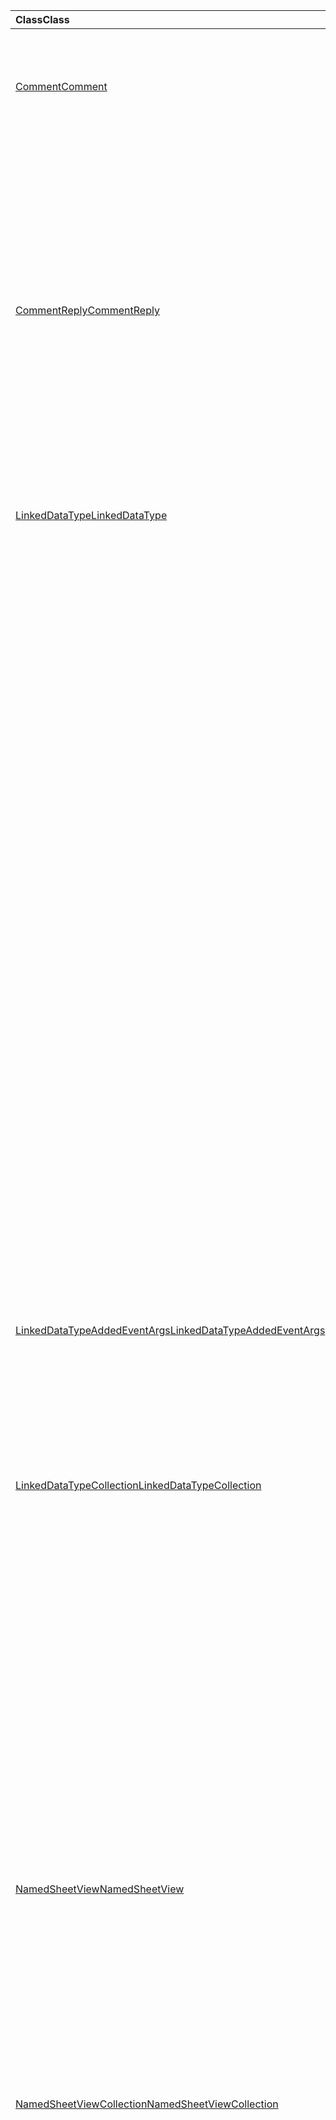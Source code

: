 | <span data-ttu-id="94c1f-101">Class</span><span class="sxs-lookup"><span data-stu-id="94c1f-101">Class</span></span> | <span data-ttu-id="94c1f-102">Campos</span><span class="sxs-lookup"><span data-stu-id="94c1f-102">Fields</span></span> | <span data-ttu-id="94c1f-103">Descripción</span><span class="sxs-lookup"><span data-stu-id="94c1f-103">Description</span></span> |
|:---|:---|:---|
|[<span data-ttu-id="94c1f-104">Comment</span><span class="sxs-lookup"><span data-stu-id="94c1f-104">Comment</span></span>](/javascript/api/excel/excel.comment)|[<span data-ttu-id="94c1f-105">assignTask (email: String)</span><span class="sxs-lookup"><span data-stu-id="94c1f-105">assignTask(email: string)</span></span>](/javascript/api/excel/excel.comment#assigntask-email-)|<span data-ttu-id="94c1f-106">Asigna la tarea adjuntada al comentario al usuario determinado como el único destinatario.</span><span class="sxs-lookup"><span data-stu-id="94c1f-106">Assigns the task attached to the comment to the given user as the sole assignee.</span></span>|
||[<span data-ttu-id="94c1f-107">getTask()</span><span class="sxs-lookup"><span data-stu-id="94c1f-107">getTask()</span></span>](/javascript/api/excel/excel.comment#gettask--)|<span data-ttu-id="94c1f-108">Obtiene la tarea asociada a este comentario.</span><span class="sxs-lookup"><span data-stu-id="94c1f-108">Gets the task associated with this comment.</span></span>|
||[<span data-ttu-id="94c1f-109">getTaskOrNullObject()</span><span class="sxs-lookup"><span data-stu-id="94c1f-109">getTaskOrNullObject()</span></span>](/javascript/api/excel/excel.comment#gettaskornullobject--)|<span data-ttu-id="94c1f-110">Obtiene la tarea asociada a este comentario.</span><span class="sxs-lookup"><span data-stu-id="94c1f-110">Gets the task associated with this comment.</span></span>|
|[<span data-ttu-id="94c1f-111">CommentReply</span><span class="sxs-lookup"><span data-stu-id="94c1f-111">CommentReply</span></span>](/javascript/api/excel/excel.commentreply)|[<span data-ttu-id="94c1f-112">assignTask (email: String)</span><span class="sxs-lookup"><span data-stu-id="94c1f-112">assignTask(email: string)</span></span>](/javascript/api/excel/excel.commentreply#assigntask-email-)|<span data-ttu-id="94c1f-113">Asigna la tarea adjuntada al comentario al usuario determinado como el único destinatario.</span><span class="sxs-lookup"><span data-stu-id="94c1f-113">Assigns the task attached to the comment to the given user as the sole assignee.</span></span>|
||[<span data-ttu-id="94c1f-114">getTask()</span><span class="sxs-lookup"><span data-stu-id="94c1f-114">getTask()</span></span>](/javascript/api/excel/excel.commentreply#gettask--)|<span data-ttu-id="94c1f-115">Obtiene la tarea asociada a este comentario.</span><span class="sxs-lookup"><span data-stu-id="94c1f-115">Gets the task associated with this comment.</span></span>|
||[<span data-ttu-id="94c1f-116">getTaskOrNullObject()</span><span class="sxs-lookup"><span data-stu-id="94c1f-116">getTaskOrNullObject()</span></span>](/javascript/api/excel/excel.commentreply#gettaskornullobject--)|<span data-ttu-id="94c1f-117">Obtiene la tarea asociada a este comentario.</span><span class="sxs-lookup"><span data-stu-id="94c1f-117">Gets the task associated with this comment.</span></span>|
|[<span data-ttu-id="94c1f-118">LinkedDataType</span><span class="sxs-lookup"><span data-stu-id="94c1f-118">LinkedDataType</span></span>](/javascript/api/excel/excel.linkeddatatype)|[<span data-ttu-id="94c1f-119">dataProvider</span><span class="sxs-lookup"><span data-stu-id="94c1f-119">dataProvider</span></span>](/javascript/api/excel/excel.linkeddatatype#dataprovider)|<span data-ttu-id="94c1f-120">El nombre del proveedor de datos para el tipo de datos vinculados.</span><span class="sxs-lookup"><span data-stu-id="94c1f-120">The name of the data provider for the linked data type.</span></span>|
||[<span data-ttu-id="94c1f-121">lastRefreshed</span><span class="sxs-lookup"><span data-stu-id="94c1f-121">lastRefreshed</span></span>](/javascript/api/excel/excel.linkeddatatype#lastrefreshed)|<span data-ttu-id="94c1f-122">La fecha y la hora locales de la zona horaria local desde que se abrió el libro cuando se actualizó por última vez el tipo de datos vinculados.</span><span class="sxs-lookup"><span data-stu-id="94c1f-122">The local time-zone date and time since the workbook was opened when the linked data type was last refreshed.</span></span>|
||[<span data-ttu-id="94c1f-123">name</span><span class="sxs-lookup"><span data-stu-id="94c1f-123">name</span></span>](/javascript/api/excel/excel.linkeddatatype#name)|<span data-ttu-id="94c1f-124">Nombre del tipo de datos vinculados.</span><span class="sxs-lookup"><span data-stu-id="94c1f-124">The name of the linked data type.</span></span>|
||[<span data-ttu-id="94c1f-125">periodicRefreshInterval</span><span class="sxs-lookup"><span data-stu-id="94c1f-125">periodicRefreshInterval</span></span>](/javascript/api/excel/excel.linkeddatatype#periodicrefreshinterval)|<span data-ttu-id="94c1f-126">Frecuencia, en segundos, con la que se actualiza el tipo de datos vinculados si `refreshMode` se establece en "periódico".</span><span class="sxs-lookup"><span data-stu-id="94c1f-126">The frequency, in seconds, at which the linked data type is refreshed if `refreshMode` is set to "Periodic".</span></span>|
||[<span data-ttu-id="94c1f-127">refreshMode</span><span class="sxs-lookup"><span data-stu-id="94c1f-127">refreshMode</span></span>](/javascript/api/excel/excel.linkeddatatype#refreshmode)|<span data-ttu-id="94c1f-128">Mecanismo por el cual se recuperan los datos para el tipo de datos vinculados.</span><span class="sxs-lookup"><span data-stu-id="94c1f-128">The mechanism by which the data for the linked data type is retrieved.</span></span>|
||[<span data-ttu-id="94c1f-129">serviceId</span><span class="sxs-lookup"><span data-stu-id="94c1f-129">serviceId</span></span>](/javascript/api/excel/excel.linkeddatatype#serviceid)|<span data-ttu-id="94c1f-130">Identificador único del tipo de datos vinculados.</span><span class="sxs-lookup"><span data-stu-id="94c1f-130">The unique id of the linked data type.</span></span>|
||[<span data-ttu-id="94c1f-131">supportedRefreshModes</span><span class="sxs-lookup"><span data-stu-id="94c1f-131">supportedRefreshModes</span></span>](/javascript/api/excel/excel.linkeddatatype#supportedrefreshmodes)|<span data-ttu-id="94c1f-132">Devuelve una matriz con todos los modos de actualización admitidos por el tipo de datos vinculados.</span><span class="sxs-lookup"><span data-stu-id="94c1f-132">Returns an array with all the refresh modes supported by the linked data type.</span></span>|
||[<span data-ttu-id="94c1f-133">requestRefresh()</span><span class="sxs-lookup"><span data-stu-id="94c1f-133">requestRefresh()</span></span>](/javascript/api/excel/excel.linkeddatatype#requestrefresh--)|<span data-ttu-id="94c1f-134">Realiza una solicitud para actualizar el tipo de datos vinculados.</span><span class="sxs-lookup"><span data-stu-id="94c1f-134">Makes a request to refresh the linked data type.</span></span>|
||[<span data-ttu-id="94c1f-135">requestSetRefreshMode (refreshMode: Excel. LinkedDataTypeRefreshMode)</span><span class="sxs-lookup"><span data-stu-id="94c1f-135">requestSetRefreshMode(refreshMode: Excel.LinkedDataTypeRefreshMode)</span></span>](/javascript/api/excel/excel.linkeddatatype#requestsetrefreshmode-refreshmode-)|<span data-ttu-id="94c1f-136">Realiza una solicitud para cambiar el modo de actualización para este tipo de datos vinculados.</span><span class="sxs-lookup"><span data-stu-id="94c1f-136">Makes a request to change the refresh mode for this linked data type.</span></span>|
|[<span data-ttu-id="94c1f-137">LinkedDataTypeAddedEventArgs</span><span class="sxs-lookup"><span data-stu-id="94c1f-137">LinkedDataTypeAddedEventArgs</span></span>](/javascript/api/excel/excel.linkeddatatypeaddedeventargs)|[<span data-ttu-id="94c1f-138">serviceId</span><span class="sxs-lookup"><span data-stu-id="94c1f-138">serviceId</span></span>](/javascript/api/excel/excel.linkeddatatypeaddedeventargs#serviceid)|<span data-ttu-id="94c1f-139">Identificador único del nuevo tipo de datos vinculados.</span><span class="sxs-lookup"><span data-stu-id="94c1f-139">The unique id of the new linked data type.</span></span>|
||[<span data-ttu-id="94c1f-140">source</span><span class="sxs-lookup"><span data-stu-id="94c1f-140">source</span></span>](/javascript/api/excel/excel.linkeddatatypeaddedeventargs#source)|<span data-ttu-id="94c1f-141">Obtiene el origen del evento.</span><span class="sxs-lookup"><span data-stu-id="94c1f-141">Gets the source of the event.</span></span>|
||[<span data-ttu-id="94c1f-142">type</span><span class="sxs-lookup"><span data-stu-id="94c1f-142">type</span></span>](/javascript/api/excel/excel.linkeddatatypeaddedeventargs#type)|<span data-ttu-id="94c1f-143">Obtiene el tipo del evento.</span><span class="sxs-lookup"><span data-stu-id="94c1f-143">Gets the type of the event.</span></span>|
|[<span data-ttu-id="94c1f-144">LinkedDataTypeCollection</span><span class="sxs-lookup"><span data-stu-id="94c1f-144">LinkedDataTypeCollection</span></span>](/javascript/api/excel/excel.linkeddatatypecollection)|[<span data-ttu-id="94c1f-145">getCount()</span><span class="sxs-lookup"><span data-stu-id="94c1f-145">getCount()</span></span>](/javascript/api/excel/excel.linkeddatatypecollection#getcount--)|<span data-ttu-id="94c1f-146">Obtiene el número de tipos de datos vinculados de la colección.</span><span class="sxs-lookup"><span data-stu-id="94c1f-146">Gets the number of linked data types in the collection.</span></span>|
||[<span data-ttu-id="94c1f-147">getItem (clave: número)</span><span class="sxs-lookup"><span data-stu-id="94c1f-147">getItem(key: number)</span></span>](/javascript/api/excel/excel.linkeddatatypecollection#getitem-key-)|<span data-ttu-id="94c1f-148">Obtiene un tipo de datos vinculado por identificador de servicio.</span><span class="sxs-lookup"><span data-stu-id="94c1f-148">Gets a linked data type by service id.</span></span>|
||[<span data-ttu-id="94c1f-149">getItemAt(index: number)</span><span class="sxs-lookup"><span data-stu-id="94c1f-149">getItemAt(index: number)</span></span>](/javascript/api/excel/excel.linkeddatatypecollection#getitemat-index-)|<span data-ttu-id="94c1f-150">Obtiene un tipo de datos vinculado por su índice en la colección.</span><span class="sxs-lookup"><span data-stu-id="94c1f-150">Gets a linked data type by its index in the collection.</span></span>|
||[<span data-ttu-id="94c1f-151">getItemOrNullObject (Key: Number)</span><span class="sxs-lookup"><span data-stu-id="94c1f-151">getItemOrNullObject(key: number)</span></span>](/javascript/api/excel/excel.linkeddatatypecollection#getitemornullobject-key-)|<span data-ttu-id="94c1f-152">Obtiene un tipo de datos vinculado por ID.</span><span class="sxs-lookup"><span data-stu-id="94c1f-152">Gets a linked data type by ID.</span></span>|
||[<span data-ttu-id="94c1f-153">items</span><span class="sxs-lookup"><span data-stu-id="94c1f-153">items</span></span>](/javascript/api/excel/excel.linkeddatatypecollection#items)|<span data-ttu-id="94c1f-154">Obtiene los elementos secundarios cargados en esta colección.</span><span class="sxs-lookup"><span data-stu-id="94c1f-154">Gets the loaded child items in this collection.</span></span>|
||[<span data-ttu-id="94c1f-155">requestRefreshAll()</span><span class="sxs-lookup"><span data-stu-id="94c1f-155">requestRefreshAll()</span></span>](/javascript/api/excel/excel.linkeddatatypecollection#requestrefreshall--)|<span data-ttu-id="94c1f-156">Realiza una solicitud para actualizar todos los tipos de datos vinculados de la colección.</span><span class="sxs-lookup"><span data-stu-id="94c1f-156">Makes a request to refresh all the linked data types in the collection.</span></span>|
|[<span data-ttu-id="94c1f-157">NamedSheetView</span><span class="sxs-lookup"><span data-stu-id="94c1f-157">NamedSheetView</span></span>](/javascript/api/excel/excel.namedsheetview)|[<span data-ttu-id="94c1f-158">activate()</span><span class="sxs-lookup"><span data-stu-id="94c1f-158">activate()</span></span>](/javascript/api/excel/excel.namedsheetview#activate--)|<span data-ttu-id="94c1f-159">Activa esta vista de hoja.</span><span class="sxs-lookup"><span data-stu-id="94c1f-159">Activates this sheet view.</span></span>|
||[<span data-ttu-id="94c1f-160">delete()</span><span class="sxs-lookup"><span data-stu-id="94c1f-160">delete()</span></span>](/javascript/api/excel/excel.namedsheetview#delete--)|<span data-ttu-id="94c1f-161">Quita la vista de hoja de la hoja de cálculo.</span><span class="sxs-lookup"><span data-stu-id="94c1f-161">Removes the sheet view from the worksheet.</span></span>|
||[<span data-ttu-id="94c1f-162">Duplicate (Name?: String)</span><span class="sxs-lookup"><span data-stu-id="94c1f-162">duplicate(name?: string)</span></span>](/javascript/api/excel/excel.namedsheetview#duplicate-name-)|<span data-ttu-id="94c1f-163">Crea una copia de esta vista de hoja.</span><span class="sxs-lookup"><span data-stu-id="94c1f-163">Creates a copy of this sheet view.</span></span>|
||[<span data-ttu-id="94c1f-164">name</span><span class="sxs-lookup"><span data-stu-id="94c1f-164">name</span></span>](/javascript/api/excel/excel.namedsheetview#name)|<span data-ttu-id="94c1f-165">Obtiene o establece el nombre de la vista de hoja.</span><span class="sxs-lookup"><span data-stu-id="94c1f-165">Gets or sets the name of the sheet view.</span></span>|
|[<span data-ttu-id="94c1f-166">NamedSheetViewCollection</span><span class="sxs-lookup"><span data-stu-id="94c1f-166">NamedSheetViewCollection</span></span>](/javascript/api/excel/excel.namedsheetviewcollection)|[<span data-ttu-id="94c1f-167">add(name: string)</span><span class="sxs-lookup"><span data-stu-id="94c1f-167">add(name: string)</span></span>](/javascript/api/excel/excel.namedsheetviewcollection#add-name-)|<span data-ttu-id="94c1f-168">Crea una nueva vista de hoja con el nombre especificado.</span><span class="sxs-lookup"><span data-stu-id="94c1f-168">Creates a new sheet view with the given name.</span></span>|
||[<span data-ttu-id="94c1f-169">enterTemporary()</span><span class="sxs-lookup"><span data-stu-id="94c1f-169">enterTemporary()</span></span>](/javascript/api/excel/excel.namedsheetviewcollection#entertemporary--)|<span data-ttu-id="94c1f-170">Crea y activa una nueva vista de hoja temporal.</span><span class="sxs-lookup"><span data-stu-id="94c1f-170">Creates and activates a new temporary sheet view.</span></span>|
||[<span data-ttu-id="94c1f-171">Exit ()</span><span class="sxs-lookup"><span data-stu-id="94c1f-171">exit()</span></span>](/javascript/api/excel/excel.namedsheetviewcollection#exit--)|<span data-ttu-id="94c1f-172">Sale de la vista de hoja activa en ese momento.</span><span class="sxs-lookup"><span data-stu-id="94c1f-172">Exits the currently active sheet view.</span></span>|
||[<span data-ttu-id="94c1f-173">getActive()</span><span class="sxs-lookup"><span data-stu-id="94c1f-173">getActive()</span></span>](/javascript/api/excel/excel.namedsheetviewcollection#getactive--)|<span data-ttu-id="94c1f-174">Obtiene la vista de hoja actualmente activa de la hoja de cálculo.</span><span class="sxs-lookup"><span data-stu-id="94c1f-174">Gets the worksheet's currently active sheet view.</span></span>|
||[<span data-ttu-id="94c1f-175">getCount()</span><span class="sxs-lookup"><span data-stu-id="94c1f-175">getCount()</span></span>](/javascript/api/excel/excel.namedsheetviewcollection#getcount--)|<span data-ttu-id="94c1f-176">Obtiene el número de vistas de hoja de esta hoja de cálculo.</span><span class="sxs-lookup"><span data-stu-id="94c1f-176">Gets the number of sheet views in this worksheet.</span></span>|
||[<span data-ttu-id="94c1f-177">getItem(key: string)</span><span class="sxs-lookup"><span data-stu-id="94c1f-177">getItem(key: string)</span></span>](/javascript/api/excel/excel.namedsheetviewcollection#getitem-key-)|<span data-ttu-id="94c1f-178">Obtiene una vista de hoja mediante su nombre.</span><span class="sxs-lookup"><span data-stu-id="94c1f-178">Gets a sheet view using its name.</span></span>|
||[<span data-ttu-id="94c1f-179">getItemAt(index: number)</span><span class="sxs-lookup"><span data-stu-id="94c1f-179">getItemAt(index: number)</span></span>](/javascript/api/excel/excel.namedsheetviewcollection#getitemat-index-)|<span data-ttu-id="94c1f-180">Obtiene una vista de hoja por su índice en la colección.</span><span class="sxs-lookup"><span data-stu-id="94c1f-180">Gets a sheet view by its index in the collection.</span></span>|
||[<span data-ttu-id="94c1f-181">items</span><span class="sxs-lookup"><span data-stu-id="94c1f-181">items</span></span>](/javascript/api/excel/excel.namedsheetviewcollection#items)|<span data-ttu-id="94c1f-182">Obtiene los elementos secundarios cargados en esta colección.</span><span class="sxs-lookup"><span data-stu-id="94c1f-182">Gets the loaded child items in this collection.</span></span>|
|[<span data-ttu-id="94c1f-183">PivotLayout</span><span class="sxs-lookup"><span data-stu-id="94c1f-183">PivotLayout</span></span>](/javascript/api/excel/excel.pivotlayout)|[<span data-ttu-id="94c1f-184">altTextDescription</span><span class="sxs-lookup"><span data-stu-id="94c1f-184">altTextDescription</span></span>](/javascript/api/excel/excel.pivotlayout#alttextdescription)|<span data-ttu-id="94c1f-185">La descripción del texto alternativo de la tabla dinámica.</span><span class="sxs-lookup"><span data-stu-id="94c1f-185">The alt text description of the PivotTable.</span></span>|
||[<span data-ttu-id="94c1f-186">altTextTitle</span><span class="sxs-lookup"><span data-stu-id="94c1f-186">altTextTitle</span></span>](/javascript/api/excel/excel.pivotlayout#alttexttitle)|<span data-ttu-id="94c1f-187">Título del texto alternativo de la tabla dinámica.</span><span class="sxs-lookup"><span data-stu-id="94c1f-187">The alt text title of the PivotTable.</span></span>|
||[<span data-ttu-id="94c1f-188">displayBlankLineAfterEachItem (display: Boolean)</span><span class="sxs-lookup"><span data-stu-id="94c1f-188">displayBlankLineAfterEachItem(display: boolean)</span></span>](/javascript/api/excel/excel.pivotlayout#displayblanklineaftereachitem-display-)|<span data-ttu-id="94c1f-189">Establece si se va a mostrar una línea en blanco después de cada elemento.</span><span class="sxs-lookup"><span data-stu-id="94c1f-189">Sets whether or not to display a blank line after each item.</span></span>|
||[<span data-ttu-id="94c1f-190">emptyCellText</span><span class="sxs-lookup"><span data-stu-id="94c1f-190">emptyCellText</span></span>](/javascript/api/excel/excel.pivotlayout#emptycelltext)|<span data-ttu-id="94c1f-191">Texto que se rellena automáticamente en cualquier celda vacía de la tabla dinámica si `fillEmptyCells == true` .</span><span class="sxs-lookup"><span data-stu-id="94c1f-191">The text that is automatically filled into any empty cell in the PivotTable if `fillEmptyCells == true`.</span></span>|
||[<span data-ttu-id="94c1f-192">fillEmptyCells</span><span class="sxs-lookup"><span data-stu-id="94c1f-192">fillEmptyCells</span></span>](/javascript/api/excel/excel.pivotlayout#fillemptycells)|<span data-ttu-id="94c1f-193">Especifica si las celdas vacías de la tabla dinámica deben rellenarse con el `emptyCellText` .</span><span class="sxs-lookup"><span data-stu-id="94c1f-193">Specifies whether empty cells in the PivotTable should be populated with the `emptyCellText`.</span></span>|
||[<span data-ttu-id="94c1f-194">getCell(dataHierarchy: DataPivotHierarchy \| string, rowItems: Array<PivotItem \| string>, columnItems: Array<PivotItem \| string>)</span><span class="sxs-lookup"><span data-stu-id="94c1f-194">getCell(dataHierarchy: DataPivotHierarchy \| string, rowItems: Array<PivotItem \| string>, columnItems: Array<PivotItem \| string>)</span></span>](/javascript/api/excel/excel.pivotlayout#getcell-datahierarchy--rowitems--columnitems-)|<span data-ttu-id="94c1f-195">Obtiene una única celda de la tabla dinámica en función de una jerarquía de datos y de los elementos de fila y columna de sus respectivas jerarquías.</span><span class="sxs-lookup"><span data-stu-id="94c1f-195">Gets a unique cell in the PivotTable based on a data hierarchy and the row and column items of their respective hierarchies.</span></span>|
||[<span data-ttu-id="94c1f-196">pivotStyle</span><span class="sxs-lookup"><span data-stu-id="94c1f-196">pivotStyle</span></span>](/javascript/api/excel/excel.pivotlayout#pivotstyle)|<span data-ttu-id="94c1f-197">Estilo aplicado a la tabla dinámica.</span><span class="sxs-lookup"><span data-stu-id="94c1f-197">The style applied to the PivotTable.</span></span>|
||[<span data-ttu-id="94c1f-198">repeatAllItemLabels (repeatLabels: Boolean)</span><span class="sxs-lookup"><span data-stu-id="94c1f-198">repeatAllItemLabels(repeatLabels: boolean)</span></span>](/javascript/api/excel/excel.pivotlayout#repeatallitemlabels-repeatlabels-)|<span data-ttu-id="94c1f-199">Establece la configuración "Repetir todas las etiquetas de elementos" en todos los campos de la tabla dinámica.</span><span class="sxs-lookup"><span data-stu-id="94c1f-199">Sets the "repeat all item labels" setting across all fields in the PivotTable.</span></span>|
||[<span data-ttu-id="94c1f-200">setStyle (Style: String \| PivotTableStyle \| BuiltInPivotTableStyle)</span><span class="sxs-lookup"><span data-stu-id="94c1f-200">setStyle(style: string \| PivotTableStyle \| BuiltInPivotTableStyle)</span></span>](/javascript/api/excel/excel.pivotlayout#setstyle-style-)|<span data-ttu-id="94c1f-201">Establece el estilo aplicado a la tabla dinámica.</span><span class="sxs-lookup"><span data-stu-id="94c1f-201">Sets the style applied to the PivotTable.</span></span>|
||[<span data-ttu-id="94c1f-202">showFieldHeaders</span><span class="sxs-lookup"><span data-stu-id="94c1f-202">showFieldHeaders</span></span>](/javascript/api/excel/excel.pivotlayout#showfieldheaders)|<span data-ttu-id="94c1f-203">Especifica si la tabla dinámica muestra los encabezados de campo (títulos de campo y listas desplegables de filtros).</span><span class="sxs-lookup"><span data-stu-id="94c1f-203">Specifies whether the PivotTable displays field headers (field captions and filter drop-downs).</span></span>|
|[<span data-ttu-id="94c1f-204">PivotTable</span><span class="sxs-lookup"><span data-stu-id="94c1f-204">PivotTable</span></span>](/javascript/api/excel/excel.pivottable)|[<span data-ttu-id="94c1f-205">refreshOnOpen</span><span class="sxs-lookup"><span data-stu-id="94c1f-205">refreshOnOpen</span></span>](/javascript/api/excel/excel.pivottable#refreshonopen)|<span data-ttu-id="94c1f-206">Especifica si la tabla dinámica se actualiza cuando se abre el libro.</span><span class="sxs-lookup"><span data-stu-id="94c1f-206">Specifies whether the PivotTable refreshes when the workbook opens.</span></span>|
|[<span data-ttu-id="94c1f-207">Range</span><span class="sxs-lookup"><span data-stu-id="94c1f-207">Range</span></span>](/javascript/api/excel/excel.range)|[<span data-ttu-id="94c1f-208">getPrecedents()</span><span class="sxs-lookup"><span data-stu-id="94c1f-208">getPrecedents()</span></span>](/javascript/api/excel/excel.range#getprecedents--)|<span data-ttu-id="94c1f-209">Devuelve un `WorkbookRangeAreas` objeto Object que representa el rango que contiene todas las celdas precedentes de una celda en la misma hoja de cálculo o en varias hojas de cálculo.</span><span class="sxs-lookup"><span data-stu-id="94c1f-209">Returns a `WorkbookRangeAreas` object that represents the range containing all the precedents of a cell in same worksheet or in multiple worksheets.</span></span>|
|[<span data-ttu-id="94c1f-210">RefreshModeChangedEventArgs</span><span class="sxs-lookup"><span data-stu-id="94c1f-210">RefreshModeChangedEventArgs</span></span>](/javascript/api/excel/excel.refreshmodechangedeventargs)|[<span data-ttu-id="94c1f-211">refreshMode</span><span class="sxs-lookup"><span data-stu-id="94c1f-211">refreshMode</span></span>](/javascript/api/excel/excel.refreshmodechangedeventargs#refreshmode)|<span data-ttu-id="94c1f-212">El modo de actualización de tipo de datos vinculados.</span><span class="sxs-lookup"><span data-stu-id="94c1f-212">The linked data type refresh mode.</span></span>|
||[<span data-ttu-id="94c1f-213">serviceId</span><span class="sxs-lookup"><span data-stu-id="94c1f-213">serviceId</span></span>](/javascript/api/excel/excel.refreshmodechangedeventargs#serviceid)|<span data-ttu-id="94c1f-214">Identificador único del objeto cuyo modo de actualización se ha cambiado.</span><span class="sxs-lookup"><span data-stu-id="94c1f-214">The unique id of the object whose refresh mode was changed.</span></span>|
||[<span data-ttu-id="94c1f-215">source</span><span class="sxs-lookup"><span data-stu-id="94c1f-215">source</span></span>](/javascript/api/excel/excel.refreshmodechangedeventargs#source)|<span data-ttu-id="94c1f-216">Obtiene el origen del evento.</span><span class="sxs-lookup"><span data-stu-id="94c1f-216">Gets the source of the event.</span></span>|
||[<span data-ttu-id="94c1f-217">type</span><span class="sxs-lookup"><span data-stu-id="94c1f-217">type</span></span>](/javascript/api/excel/excel.refreshmodechangedeventargs#type)|<span data-ttu-id="94c1f-218">Obtiene el tipo del evento.</span><span class="sxs-lookup"><span data-stu-id="94c1f-218">Gets the type of the event.</span></span>|
|[<span data-ttu-id="94c1f-219">RefreshRequestCompletedEventArgs</span><span class="sxs-lookup"><span data-stu-id="94c1f-219">RefreshRequestCompletedEventArgs</span></span>](/javascript/api/excel/excel.refreshrequestcompletedeventargs)|[<span data-ttu-id="94c1f-220">actualiza</span><span class="sxs-lookup"><span data-stu-id="94c1f-220">refreshed</span></span>](/javascript/api/excel/excel.refreshrequestcompletedeventargs#refreshed)|<span data-ttu-id="94c1f-221">Indica si la solicitud de actualización se realizó correctamente.</span><span class="sxs-lookup"><span data-stu-id="94c1f-221">Indicates if the request to refresh was successful.</span></span>|
||[<span data-ttu-id="94c1f-222">serviceId</span><span class="sxs-lookup"><span data-stu-id="94c1f-222">serviceId</span></span>](/javascript/api/excel/excel.refreshrequestcompletedeventargs#serviceid)|<span data-ttu-id="94c1f-223">Identificador único del objeto cuya solicitud de actualización se ha completado.</span><span class="sxs-lookup"><span data-stu-id="94c1f-223">The unique id of the object whose refresh request was completed.</span></span>|
||[<span data-ttu-id="94c1f-224">source</span><span class="sxs-lookup"><span data-stu-id="94c1f-224">source</span></span>](/javascript/api/excel/excel.refreshrequestcompletedeventargs#source)|<span data-ttu-id="94c1f-225">Obtiene el origen del evento.</span><span class="sxs-lookup"><span data-stu-id="94c1f-225">Gets the source of the event.</span></span>|
||[<span data-ttu-id="94c1f-226">type</span><span class="sxs-lookup"><span data-stu-id="94c1f-226">type</span></span>](/javascript/api/excel/excel.refreshrequestcompletedeventargs#type)|<span data-ttu-id="94c1f-227">Obtiene el tipo del evento.</span><span class="sxs-lookup"><span data-stu-id="94c1f-227">Gets the type of the event.</span></span>|
||[<span data-ttu-id="94c1f-228">relativas</span><span class="sxs-lookup"><span data-stu-id="94c1f-228">warnings</span></span>](/javascript/api/excel/excel.refreshrequestcompletedeventargs#warnings)|<span data-ttu-id="94c1f-229">Matriz que contiene las advertencias generadas a partir de la solicitud de actualización.</span><span class="sxs-lookup"><span data-stu-id="94c1f-229">An array that contains any warnings generated from the refresh request.</span></span>|
|[<span data-ttu-id="94c1f-230">ShapeCollection</span><span class="sxs-lookup"><span data-stu-id="94c1f-230">ShapeCollection</span></span>](/javascript/api/excel/excel.shapecollection)|[<span data-ttu-id="94c1f-231">addSvg(xml: string)</span><span class="sxs-lookup"><span data-stu-id="94c1f-231">addSvg(xml: string)</span></span>](/javascript/api/excel/excel.shapecollection#addsvg-xml-)|<span data-ttu-id="94c1f-232">Crea un gráfico vectorial escalable (SVG) de una cadena XML y lo agrega a la hoja de cálculo.</span><span class="sxs-lookup"><span data-stu-id="94c1f-232">Creates a scalable vector graphic (SVG) from an XML string and adds it to the worksheet.</span></span>|
|[<span data-ttu-id="94c1f-233">Slicer</span><span class="sxs-lookup"><span data-stu-id="94c1f-233">Slicer</span></span>](/javascript/api/excel/excel.slicer)|[<span data-ttu-id="94c1f-234">nameInFormula</span><span class="sxs-lookup"><span data-stu-id="94c1f-234">nameInFormula</span></span>](/javascript/api/excel/excel.slicer#nameinformula)|<span data-ttu-id="94c1f-235">Indica el nombre de la segmentación usado en la fórmula.</span><span class="sxs-lookup"><span data-stu-id="94c1f-235">Represents the slicer name used in the formula.</span></span>|
||[<span data-ttu-id="94c1f-236">slicerStyle</span><span class="sxs-lookup"><span data-stu-id="94c1f-236">slicerStyle</span></span>](/javascript/api/excel/excel.slicer#slicerstyle)|<span data-ttu-id="94c1f-237">Estilo aplicado a la segmentación de la rebanada.</span><span class="sxs-lookup"><span data-stu-id="94c1f-237">The style applied to the Slicer.</span></span>|
||[<span data-ttu-id="94c1f-238">setStyle (Style: String \| SlicerStyle \| BuiltInSlicerStyle)</span><span class="sxs-lookup"><span data-stu-id="94c1f-238">setStyle(style: string \| SlicerStyle \| BuiltInSlicerStyle)</span></span>](/javascript/api/excel/excel.slicer#setstyle-style-)|<span data-ttu-id="94c1f-239">Establece el estilo aplicado a la segmentación de la rebanada.</span><span class="sxs-lookup"><span data-stu-id="94c1f-239">Sets the style applied to the slicer.</span></span>|
|[<span data-ttu-id="94c1f-240">Table</span><span class="sxs-lookup"><span data-stu-id="94c1f-240">Table</span></span>](/javascript/api/excel/excel.table)|[<span data-ttu-id="94c1f-241">clearStyle()</span><span class="sxs-lookup"><span data-stu-id="94c1f-241">clearStyle()</span></span>](/javascript/api/excel/excel.table#clearstyle--)|<span data-ttu-id="94c1f-242">Cambia la tabla para usar el estilo de tabla predeterminado.</span><span class="sxs-lookup"><span data-stu-id="94c1f-242">Changes the table to use the default table style.</span></span>|
||[<span data-ttu-id="94c1f-243">onFiltered</span><span class="sxs-lookup"><span data-stu-id="94c1f-243">onFiltered</span></span>](/javascript/api/excel/excel.table#onfiltered)|<span data-ttu-id="94c1f-244">Se produce cuando se aplica el filtro en una tabla en particular.</span><span class="sxs-lookup"><span data-stu-id="94c1f-244">Occurs when filter is applied on a specific table.</span></span>|
||[<span data-ttu-id="94c1f-245">tableStyle</span><span class="sxs-lookup"><span data-stu-id="94c1f-245">tableStyle</span></span>](/javascript/api/excel/excel.table#tablestyle)|<span data-ttu-id="94c1f-246">Estilo aplicado a la tabla.</span><span class="sxs-lookup"><span data-stu-id="94c1f-246">The style applied to the Table.</span></span>|
||[<span data-ttu-id="94c1f-247">setStyle (estilo: String \| TableStyle \| BuiltInTableStyle)</span><span class="sxs-lookup"><span data-stu-id="94c1f-247">setStyle(style: string \| TableStyle \| BuiltInTableStyle)</span></span>](/javascript/api/excel/excel.table#setstyle-style-)|<span data-ttu-id="94c1f-248">Establece el estilo aplicado a la tabla.</span><span class="sxs-lookup"><span data-stu-id="94c1f-248">Sets the style applied to the table.</span></span>|
|[<span data-ttu-id="94c1f-249">TableCollection</span><span class="sxs-lookup"><span data-stu-id="94c1f-249">TableCollection</span></span>](/javascript/api/excel/excel.tablecollection)|[<span data-ttu-id="94c1f-250">onFiltered</span><span class="sxs-lookup"><span data-stu-id="94c1f-250">onFiltered</span></span>](/javascript/api/excel/excel.tablecollection#onfiltered)|<span data-ttu-id="94c1f-251">Se produce cuando se aplica el filtro en cualquier tabla en un libro o una hoja de cálculo.</span><span class="sxs-lookup"><span data-stu-id="94c1f-251">Occurs when filter is applied on any table in a workbook, or a worksheet.</span></span>|
|[<span data-ttu-id="94c1f-252">TableFilteredEventArgs</span><span class="sxs-lookup"><span data-stu-id="94c1f-252">TableFilteredEventArgs</span></span>](/javascript/api/excel/excel.tablefilteredeventargs)|[<span data-ttu-id="94c1f-253">tableId</span><span class="sxs-lookup"><span data-stu-id="94c1f-253">tableId</span></span>](/javascript/api/excel/excel.tablefilteredeventargs#tableid)|<span data-ttu-id="94c1f-254">Obtiene el identificador de la tabla en la que se aplica el filtro.</span><span class="sxs-lookup"><span data-stu-id="94c1f-254">Gets the id of the table in which the filter is applied.</span></span>|
||[<span data-ttu-id="94c1f-255">type</span><span class="sxs-lookup"><span data-stu-id="94c1f-255">type</span></span>](/javascript/api/excel/excel.tablefilteredeventargs#type)|<span data-ttu-id="94c1f-256">Obtiene el tipo del evento.</span><span class="sxs-lookup"><span data-stu-id="94c1f-256">Gets the type of the event.</span></span>|
||[<span data-ttu-id="94c1f-257">worksheetId</span><span class="sxs-lookup"><span data-stu-id="94c1f-257">worksheetId</span></span>](/javascript/api/excel/excel.tablefilteredeventargs#worksheetid)|<span data-ttu-id="94c1f-258">Obtiene el identificador de la hoja de cálculo que contiene la tabla.</span><span class="sxs-lookup"><span data-stu-id="94c1f-258">Gets the id of the worksheet which contains the table.</span></span>|
|[<span data-ttu-id="94c1f-259">Tarea</span><span class="sxs-lookup"><span data-stu-id="94c1f-259">Task</span></span>](/javascript/api/excel/excel.task)|[<span data-ttu-id="94c1f-260">addAssignee (email: String)</span><span class="sxs-lookup"><span data-stu-id="94c1f-260">addAssignee(email: string)</span></span>](/javascript/api/excel/excel.task#addassignee-email-)|<span data-ttu-id="94c1f-261">Agrega un destinatario a la tarea.</span><span class="sxs-lookup"><span data-stu-id="94c1f-261">Adds an assignee to the task.</span></span>|
||[<span data-ttu-id="94c1f-262">applyChanges (taskChanges: Excel. TaskChanges)</span><span class="sxs-lookup"><span data-stu-id="94c1f-262">applyChanges(taskChanges: Excel.TaskChanges)</span></span>](/javascript/api/excel/excel.task#applychanges-taskchanges-)|<span data-ttu-id="94c1f-263">Aplica los cambios dados a la tarea.</span><span class="sxs-lookup"><span data-stu-id="94c1f-263">Applies the given changes to the task.</span></span>|
||[<span data-ttu-id="94c1f-264">asigna una</span><span class="sxs-lookup"><span data-stu-id="94c1f-264">assignees</span></span>](/javascript/api/excel/excel.task#assignees)|<span data-ttu-id="94c1f-265">Obtiene los usuarios a los que se asigna la tarea.</span><span class="sxs-lookup"><span data-stu-id="94c1f-265">Gets the users to whom the task is assigned.</span></span>|
||[<span data-ttu-id="94c1f-266">comment</span><span class="sxs-lookup"><span data-stu-id="94c1f-266">comment</span></span>](/javascript/api/excel/excel.task#comment)|<span data-ttu-id="94c1f-267">Obtiene el comentario asociado a la tarea.</span><span class="sxs-lookup"><span data-stu-id="94c1f-267">Gets the comment associated with the task.</span></span>|
||[<span data-ttu-id="94c1f-268">dueDate</span><span class="sxs-lookup"><span data-stu-id="94c1f-268">dueDate</span></span>](/javascript/api/excel/excel.task#duedate)|<span data-ttu-id="94c1f-269">Obtiene la fecha y hora de vencimiento de la tarea.</span><span class="sxs-lookup"><span data-stu-id="94c1f-269">Gets the date and time the task is due.</span></span>|
||[<span data-ttu-id="94c1f-270">historyRecords</span><span class="sxs-lookup"><span data-stu-id="94c1f-270">historyRecords</span></span>](/javascript/api/excel/excel.task#historyrecords)|<span data-ttu-id="94c1f-271">Obtiene los registros de historial de la tarea.</span><span class="sxs-lookup"><span data-stu-id="94c1f-271">Gets the history records of the task.</span></span>|
||[<span data-ttu-id="94c1f-272">id</span><span class="sxs-lookup"><span data-stu-id="94c1f-272">id</span></span>](/javascript/api/excel/excel.task#id)|<span data-ttu-id="94c1f-273">Obtiene el identificador de la tarea.</span><span class="sxs-lookup"><span data-stu-id="94c1f-273">Gets the id of the task.</span></span>|
||[<span data-ttu-id="94c1f-274">percentComplete</span><span class="sxs-lookup"><span data-stu-id="94c1f-274">percentComplete</span></span>](/javascript/api/excel/excel.task#percentcomplete)|<span data-ttu-id="94c1f-275">Obtiene el porcentaje de finalización de la tarea.</span><span class="sxs-lookup"><span data-stu-id="94c1f-275">Gets the completion percentage of the task.</span></span>|
||[<span data-ttu-id="94c1f-276">asigna</span><span class="sxs-lookup"><span data-stu-id="94c1f-276">priority</span></span>](/javascript/api/excel/excel.task#priority)|<span data-ttu-id="94c1f-277">Obtiene la prioridad de la tarea.</span><span class="sxs-lookup"><span data-stu-id="94c1f-277">Gets the priority of the task.</span></span>|
||[<span data-ttu-id="94c1f-278">startDate</span><span class="sxs-lookup"><span data-stu-id="94c1f-278">startDate</span></span>](/javascript/api/excel/excel.task#startdate)|<span data-ttu-id="94c1f-279">Obtiene la fecha y hora en que debe comenzar la tarea.</span><span class="sxs-lookup"><span data-stu-id="94c1f-279">Gets the date and time the task should start.</span></span>|
||[<span data-ttu-id="94c1f-280">title</span><span class="sxs-lookup"><span data-stu-id="94c1f-280">title</span></span>](/javascript/api/excel/excel.task#title)|<span data-ttu-id="94c1f-281">Obtiene el título de la tarea.</span><span class="sxs-lookup"><span data-stu-id="94c1f-281">Gets title of the task.</span></span>|
||[<span data-ttu-id="94c1f-282">removeAllAssignees()</span><span class="sxs-lookup"><span data-stu-id="94c1f-282">removeAllAssignees()</span></span>](/javascript/api/excel/excel.task#removeallassignees--)|<span data-ttu-id="94c1f-283">Quita todos los destinatarios de la tarea.</span><span class="sxs-lookup"><span data-stu-id="94c1f-283">Removes all assignees from the task.</span></span>|
||[<span data-ttu-id="94c1f-284">removeAssignee (email: String)</span><span class="sxs-lookup"><span data-stu-id="94c1f-284">removeAssignee(email: string)</span></span>](/javascript/api/excel/excel.task#removeassignee-email-)|<span data-ttu-id="94c1f-285">Quita un usuario al que se le asigna la tarea.</span><span class="sxs-lookup"><span data-stu-id="94c1f-285">Removes an assignee from the task.</span></span>|
||[<span data-ttu-id="94c1f-286">setPercentComplete (percentComplete: Number)</span><span class="sxs-lookup"><span data-stu-id="94c1f-286">setPercentComplete(percentComplete: number)</span></span>](/javascript/api/excel/excel.task#setpercentcomplete-percentcomplete-)|<span data-ttu-id="94c1f-287">Cambia la finalización de la tarea.</span><span class="sxs-lookup"><span data-stu-id="94c1f-287">Changes the completion of the task.</span></span>|
||[<span data-ttu-id="94c1f-288">setPriority (prioridad: número)</span><span class="sxs-lookup"><span data-stu-id="94c1f-288">setPriority(priority: number)</span></span>](/javascript/api/excel/excel.task#setpriority-priority-)|<span data-ttu-id="94c1f-289">Cambia la prioridad de la tarea.</span><span class="sxs-lookup"><span data-stu-id="94c1f-289">Changes the priority of the task.</span></span>|
||[<span data-ttu-id="94c1f-290">setStartDateAndDueDate (startDate: Date, dueDate: Date)</span><span class="sxs-lookup"><span data-stu-id="94c1f-290">setStartDateAndDueDate(startDate: Date, dueDate: Date)</span></span>](/javascript/api/excel/excel.task#setstartdateandduedate-startdate--duedate-)|<span data-ttu-id="94c1f-291">Cambia la fecha de inicio y la fecha de vencimiento de la tarea.</span><span class="sxs-lookup"><span data-stu-id="94c1f-291">Changes the start and the due dates of the task.</span></span>|
||[<span data-ttu-id="94c1f-292">setTitle (title: String)</span><span class="sxs-lookup"><span data-stu-id="94c1f-292">setTitle(title: string)</span></span>](/javascript/api/excel/excel.task#settitle-title-)|<span data-ttu-id="94c1f-293">Cambia el título de la tarea.</span><span class="sxs-lookup"><span data-stu-id="94c1f-293">Changes the title of the task.</span></span>|
|[<span data-ttu-id="94c1f-294">TaskChanges</span><span class="sxs-lookup"><span data-stu-id="94c1f-294">TaskChanges</span></span>](/javascript/api/excel/excel.taskchanges)|[<span data-ttu-id="94c1f-295">dueDate</span><span class="sxs-lookup"><span data-stu-id="94c1f-295">dueDate</span></span>](/javascript/api/excel/excel.taskchanges#duedate)|<span data-ttu-id="94c1f-296">Establece una nueva fecha de vencimiento para la tarea, en la zona horaria UTC.</span><span class="sxs-lookup"><span data-stu-id="94c1f-296">Sets a new due date for the task, in UTC time zone.</span></span>|
||[<span data-ttu-id="94c1f-297">emailsToAssign</span><span class="sxs-lookup"><span data-stu-id="94c1f-297">emailsToAssign</span></span>](/javascript/api/excel/excel.taskchanges#emailstoassign)|<span data-ttu-id="94c1f-298">Establece las direcciones de correo electrónico de los usuarios que se asignarán a la tarea.</span><span class="sxs-lookup"><span data-stu-id="94c1f-298">Sets email addresses of the users to assign to the task.</span></span>|
||[<span data-ttu-id="94c1f-299">emailsToUnassign</span><span class="sxs-lookup"><span data-stu-id="94c1f-299">emailsToUnassign</span></span>](/javascript/api/excel/excel.taskchanges#emailstounassign)|<span data-ttu-id="94c1f-300">Establece las direcciones de correo electrónico de los usuarios para cancelar su asignación de la tarea.</span><span class="sxs-lookup"><span data-stu-id="94c1f-300">Sets email addresses of the users to unassign from the task.</span></span>|
||[<span data-ttu-id="94c1f-301">percentComplete</span><span class="sxs-lookup"><span data-stu-id="94c1f-301">percentComplete</span></span>](/javascript/api/excel/excel.taskchanges#percentcomplete)|<span data-ttu-id="94c1f-302">Establece un nuevo porcentaje de finalización para la tarea.</span><span class="sxs-lookup"><span data-stu-id="94c1f-302">Sets a new completion percentage for the task.</span></span>|
||[<span data-ttu-id="94c1f-303">asigna</span><span class="sxs-lookup"><span data-stu-id="94c1f-303">priority</span></span>](/javascript/api/excel/excel.taskchanges#priority)|<span data-ttu-id="94c1f-304">Establece una nueva prioridad para la tarea.</span><span class="sxs-lookup"><span data-stu-id="94c1f-304">Sets a new priority for the task.</span></span>|
||[<span data-ttu-id="94c1f-305">removeAllPreviousAssignees</span><span class="sxs-lookup"><span data-stu-id="94c1f-305">removeAllPreviousAssignees</span></span>](/javascript/api/excel/excel.taskchanges#removeallpreviousassignees)|<span data-ttu-id="94c1f-306">Establece si el cambio debe quitar a todos los destinatarios anteriores de la tarea.</span><span class="sxs-lookup"><span data-stu-id="94c1f-306">Sets if the change should remove all previous assignees from the task.</span></span>|
||[<span data-ttu-id="94c1f-307">startDate</span><span class="sxs-lookup"><span data-stu-id="94c1f-307">startDate</span></span>](/javascript/api/excel/excel.taskchanges#startdate)|<span data-ttu-id="94c1f-308">Establece una nueva fecha de inicio para la tarea, en la zona horaria UTC.</span><span class="sxs-lookup"><span data-stu-id="94c1f-308">Sets a new start date for the task, in UTC time zone.</span></span>|
||[<span data-ttu-id="94c1f-309">title</span><span class="sxs-lookup"><span data-stu-id="94c1f-309">title</span></span>](/javascript/api/excel/excel.taskchanges#title)|<span data-ttu-id="94c1f-310">Establece un nuevo título para la tarea.</span><span class="sxs-lookup"><span data-stu-id="94c1f-310">Sets a new title for the task.</span></span>|
|[<span data-ttu-id="94c1f-311">TaskCollection</span><span class="sxs-lookup"><span data-stu-id="94c1f-311">TaskCollection</span></span>](/javascript/api/excel/excel.taskcollection)|[<span data-ttu-id="94c1f-312">getCount()</span><span class="sxs-lookup"><span data-stu-id="94c1f-312">getCount()</span></span>](/javascript/api/excel/excel.taskcollection#getcount--)|<span data-ttu-id="94c1f-313">Obtiene el número de tareas de la colección.</span><span class="sxs-lookup"><span data-stu-id="94c1f-313">Gets the number of tasks in the collection.</span></span>|
||[<span data-ttu-id="94c1f-314">getItem(key: string)</span><span class="sxs-lookup"><span data-stu-id="94c1f-314">getItem(key: string)</span></span>](/javascript/api/excel/excel.taskcollection#getitem-key-)|<span data-ttu-id="94c1f-315">Obtiene una tarea mediante su identificador.</span><span class="sxs-lookup"><span data-stu-id="94c1f-315">Gets a task using its id.</span></span>|
||[<span data-ttu-id="94c1f-316">getItemAt(index: number)</span><span class="sxs-lookup"><span data-stu-id="94c1f-316">getItemAt(index: number)</span></span>](/javascript/api/excel/excel.taskcollection#getitemat-index-)|<span data-ttu-id="94c1f-317">Obtiene una tarea por su índice en la colección.</span><span class="sxs-lookup"><span data-stu-id="94c1f-317">Gets a task by its index in the collection.</span></span>|
||[<span data-ttu-id="94c1f-318">getItemOrNullObject(key: string)</span><span class="sxs-lookup"><span data-stu-id="94c1f-318">getItemOrNullObject(key: string)</span></span>](/javascript/api/excel/excel.taskcollection#getitemornullobject-key-)|<span data-ttu-id="94c1f-319">Obtiene una tarea mediante su identificador.</span><span class="sxs-lookup"><span data-stu-id="94c1f-319">Gets a task using its id.</span></span>|
||[<span data-ttu-id="94c1f-320">items</span><span class="sxs-lookup"><span data-stu-id="94c1f-320">items</span></span>](/javascript/api/excel/excel.taskcollection#items)|<span data-ttu-id="94c1f-321">Obtiene los elementos secundarios cargados en esta colección.</span><span class="sxs-lookup"><span data-stu-id="94c1f-321">Gets the loaded child items in this collection.</span></span>|
|[<span data-ttu-id="94c1f-322">TaskHistoryRecord</span><span class="sxs-lookup"><span data-stu-id="94c1f-322">TaskHistoryRecord</span></span>](/javascript/api/excel/excel.taskhistoryrecord)|[<span data-ttu-id="94c1f-323">anchorId</span><span class="sxs-lookup"><span data-stu-id="94c1f-323">anchorId</span></span>](/javascript/api/excel/excel.taskhistoryrecord#anchorid)|<span data-ttu-id="94c1f-324">Representa el identificador del objeto con el que se delimita la tarea (por ejemplo, commentId para las tareas adjuntas a los comentarios).</span><span class="sxs-lookup"><span data-stu-id="94c1f-324">Represents the ID of the object to which the task is anchored (e.g., commentId for tasks attached to comments).</span></span>|
||[<span data-ttu-id="94c1f-325">destinatario</span><span class="sxs-lookup"><span data-stu-id="94c1f-325">assignee</span></span>](/javascript/api/excel/excel.taskhistoryrecord#assignee)|<span data-ttu-id="94c1f-326">Representa el usuario asignado a la tarea para un tipo de registro de historial "asignar" o el usuario que se va a anular la asignación de la tarea para un tipo de registro de historial "sin asignar".</span><span class="sxs-lookup"><span data-stu-id="94c1f-326">Represents the user assigned to the task for an "Assign" history record type, or the user to unassign from the task for an "Unassign" history record type.</span></span>|
||[<span data-ttu-id="94c1f-327">attributionUser</span><span class="sxs-lookup"><span data-stu-id="94c1f-327">attributionUser</span></span>](/javascript/api/excel/excel.taskhistoryrecord#attributionuser)|<span data-ttu-id="94c1f-328">Representa al usuario que creó o modificó la tarea.</span><span class="sxs-lookup"><span data-stu-id="94c1f-328">Represents the user who created or changed the task.</span></span>|
||[<span data-ttu-id="94c1f-329">dueDate</span><span class="sxs-lookup"><span data-stu-id="94c1f-329">dueDate</span></span>](/javascript/api/excel/excel.taskhistoryrecord#duedate)|<span data-ttu-id="94c1f-330">Representa la fecha de vencimiento de la tarea.</span><span class="sxs-lookup"><span data-stu-id="94c1f-330">Represents the task's due date.</span></span>|
||[<span data-ttu-id="94c1f-331">historyRecordCreatedDate</span><span class="sxs-lookup"><span data-stu-id="94c1f-331">historyRecordCreatedDate</span></span>](/javascript/api/excel/excel.taskhistoryrecord#historyrecordcreateddate)|<span data-ttu-id="94c1f-332">Representa la fecha de creación del registro del historial de tareas.</span><span class="sxs-lookup"><span data-stu-id="94c1f-332">Represents creation date of the task history record.</span></span>|
||[<span data-ttu-id="94c1f-333">id</span><span class="sxs-lookup"><span data-stu-id="94c1f-333">id</span></span>](/javascript/api/excel/excel.taskhistoryrecord#id)|<span data-ttu-id="94c1f-334">IDENTIFICADOR del registro de historial.</span><span class="sxs-lookup"><span data-stu-id="94c1f-334">ID for the history record.</span></span>|
||[<span data-ttu-id="94c1f-335">percentComplete</span><span class="sxs-lookup"><span data-stu-id="94c1f-335">percentComplete</span></span>](/javascript/api/excel/excel.taskhistoryrecord#percentcomplete)|<span data-ttu-id="94c1f-336">Representa el porcentaje completado de la tarea.</span><span class="sxs-lookup"><span data-stu-id="94c1f-336">Represents the task's completion percentage.</span></span>|
||[<span data-ttu-id="94c1f-337">asigna</span><span class="sxs-lookup"><span data-stu-id="94c1f-337">priority</span></span>](/javascript/api/excel/excel.taskhistoryrecord#priority)|<span data-ttu-id="94c1f-338">Representa la prioridad de la tarea.</span><span class="sxs-lookup"><span data-stu-id="94c1f-338">Represents the task's priority.</span></span>|
||[<span data-ttu-id="94c1f-339">startDate</span><span class="sxs-lookup"><span data-stu-id="94c1f-339">startDate</span></span>](/javascript/api/excel/excel.taskhistoryrecord#startdate)|<span data-ttu-id="94c1f-340">Representa la fecha de comienzo de la tarea.</span><span class="sxs-lookup"><span data-stu-id="94c1f-340">Represents the task's start date.</span></span>|
||[<span data-ttu-id="94c1f-341">title</span><span class="sxs-lookup"><span data-stu-id="94c1f-341">title</span></span>](/javascript/api/excel/excel.taskhistoryrecord#title)|<span data-ttu-id="94c1f-342">Representa el título de la tarea.</span><span class="sxs-lookup"><span data-stu-id="94c1f-342">Represents the task's title.</span></span>|
||[<span data-ttu-id="94c1f-343">type</span><span class="sxs-lookup"><span data-stu-id="94c1f-343">type</span></span>](/javascript/api/excel/excel.taskhistoryrecord#type)|<span data-ttu-id="94c1f-344">Representa el tipo de registro del historial de tareas.</span><span class="sxs-lookup"><span data-stu-id="94c1f-344">Represents task history record's type.</span></span>|
||[<span data-ttu-id="94c1f-345">undoHistoryId</span><span class="sxs-lookup"><span data-stu-id="94c1f-345">undoHistoryId</span></span>](/javascript/api/excel/excel.taskhistoryrecord#undohistoryid)|<span data-ttu-id="94c1f-346">Representa la propiedad TaskHistoryRecord.id que se deshizo para el tipo de registro historial de "deshacer".</span><span class="sxs-lookup"><span data-stu-id="94c1f-346">Represents the TaskHistoryRecord.id property that was undone for the "Undo" history record type.</span></span>|
|[<span data-ttu-id="94c1f-347">TaskHistoryRecordCollection</span><span class="sxs-lookup"><span data-stu-id="94c1f-347">TaskHistoryRecordCollection</span></span>](/javascript/api/excel/excel.taskhistoryrecordcollection)|[<span data-ttu-id="94c1f-348">getCount()</span><span class="sxs-lookup"><span data-stu-id="94c1f-348">getCount()</span></span>](/javascript/api/excel/excel.taskhistoryrecordcollection#getcount--)|<span data-ttu-id="94c1f-349">Obtiene el número de registros de historial de la colección para la tarea.</span><span class="sxs-lookup"><span data-stu-id="94c1f-349">Gets the number of history records in the collection for the task.</span></span>|
||[<span data-ttu-id="94c1f-350">getItemAt(index: number)</span><span class="sxs-lookup"><span data-stu-id="94c1f-350">getItemAt(index: number)</span></span>](/javascript/api/excel/excel.taskhistoryrecordcollection#getitemat-index-)|<span data-ttu-id="94c1f-351">Obtiene un registro de historial de tareas mediante su índice en la colección.</span><span class="sxs-lookup"><span data-stu-id="94c1f-351">Gets a task history record by using its index in the collection.</span></span>|
||[<span data-ttu-id="94c1f-352">items</span><span class="sxs-lookup"><span data-stu-id="94c1f-352">items</span></span>](/javascript/api/excel/excel.taskhistoryrecordcollection#items)|<span data-ttu-id="94c1f-353">Obtiene los elementos secundarios cargados en esta colección.</span><span class="sxs-lookup"><span data-stu-id="94c1f-353">Gets the loaded child items in this collection.</span></span>|
|[<span data-ttu-id="94c1f-354">Usuario</span><span class="sxs-lookup"><span data-stu-id="94c1f-354">User</span></span>](/javascript/api/excel/excel.user)|[<span data-ttu-id="94c1f-355">displayName</span><span class="sxs-lookup"><span data-stu-id="94c1f-355">displayName</span></span>](/javascript/api/excel/excel.user#displayname)|<span data-ttu-id="94c1f-356">Representa el nombre para mostrar del usuario.</span><span class="sxs-lookup"><span data-stu-id="94c1f-356">Represents the user's display name.</span></span>|
||[<span data-ttu-id="94c1f-357">email</span><span class="sxs-lookup"><span data-stu-id="94c1f-357">email</span></span>](/javascript/api/excel/excel.user#email)|<span data-ttu-id="94c1f-358">Representa la dirección de correo del usuario</span><span class="sxs-lookup"><span data-stu-id="94c1f-358">Represents the user's email address.</span></span>|
||[<span data-ttu-id="94c1f-359">uid</span><span class="sxs-lookup"><span data-stu-id="94c1f-359">uid</span></span>](/javascript/api/excel/excel.user#uid)|<span data-ttu-id="94c1f-360">Representa el identificador único del usuario.</span><span class="sxs-lookup"><span data-stu-id="94c1f-360">Represents the user's unique ID.</span></span>|
|[<span data-ttu-id="94c1f-361">Workbook</span><span class="sxs-lookup"><span data-stu-id="94c1f-361">Workbook</span></span>](/javascript/api/excel/excel.workbook)|[<span data-ttu-id="94c1f-362">linkedDataTypes</span><span class="sxs-lookup"><span data-stu-id="94c1f-362">linkedDataTypes</span></span>](/javascript/api/excel/excel.workbook#linkeddatatypes)|<span data-ttu-id="94c1f-363">Devuelve una colección de tipos de datos vinculados que forman parte del libro.</span><span class="sxs-lookup"><span data-stu-id="94c1f-363">Returns a collection of linked data types that are part of the workbook.</span></span>|
||[<span data-ttu-id="94c1f-364">sucesor</span><span class="sxs-lookup"><span data-stu-id="94c1f-364">tasks</span></span>](/javascript/api/excel/excel.workbook#tasks)|<span data-ttu-id="94c1f-365">Devuelve una colección de tareas que están presentes en el libro.</span><span class="sxs-lookup"><span data-stu-id="94c1f-365">Returns a collection of tasks that are present in the workbook.</span></span>|
||[<span data-ttu-id="94c1f-366">showPivotFieldList</span><span class="sxs-lookup"><span data-stu-id="94c1f-366">showPivotFieldList</span></span>](/javascript/api/excel/excel.workbook#showpivotfieldlist)|<span data-ttu-id="94c1f-367">Especifica si se muestra el panel lista de campos de tabla dinámica en el nivel de libro.</span><span class="sxs-lookup"><span data-stu-id="94c1f-367">Specifies whether the PivotTable's field list pane is shown at the workbook level.</span></span>|
||[<span data-ttu-id="94c1f-368">use1904DateSystem</span><span class="sxs-lookup"><span data-stu-id="94c1f-368">use1904DateSystem</span></span>](/javascript/api/excel/excel.workbook#use1904datesystem)|<span data-ttu-id="94c1f-369">True si el libro usa el sistema de fechas 1904.</span><span class="sxs-lookup"><span data-stu-id="94c1f-369">True if the workbook uses the 1904 date system.</span></span>|
|[<span data-ttu-id="94c1f-370">Worksheet</span><span class="sxs-lookup"><span data-stu-id="94c1f-370">Worksheet</span></span>](/javascript/api/excel/excel.worksheet)|[<span data-ttu-id="94c1f-371">namedSheetViews</span><span class="sxs-lookup"><span data-stu-id="94c1f-371">namedSheetViews</span></span>](/javascript/api/excel/excel.worksheet#namedsheetviews)|<span data-ttu-id="94c1f-372">Devuelve una colección de vistas de hoja que están presentes en la hoja de cálculo.</span><span class="sxs-lookup"><span data-stu-id="94c1f-372">Returns a collection of sheet views that are present in the worksheet.</span></span>|
||[<span data-ttu-id="94c1f-373">onFiltered</span><span class="sxs-lookup"><span data-stu-id="94c1f-373">onFiltered</span></span>](/javascript/api/excel/excel.worksheet#onfiltered)|<span data-ttu-id="94c1f-374">Se produce cuando se aplica el filtro en una hoja de cálculo concreta.</span><span class="sxs-lookup"><span data-stu-id="94c1f-374">Occurs when filter is applied on a specific worksheet.</span></span>|
||[<span data-ttu-id="94c1f-375">sucesor</span><span class="sxs-lookup"><span data-stu-id="94c1f-375">tasks</span></span>](/javascript/api/excel/excel.worksheet#tasks)|<span data-ttu-id="94c1f-376">Devuelve una colección de tareas que están presentes en la hoja de cálculo.</span><span class="sxs-lookup"><span data-stu-id="94c1f-376">Returns a collection of tasks that are present in the worksheet.</span></span>|
|[<span data-ttu-id="94c1f-377">WorksheetCollection</span><span class="sxs-lookup"><span data-stu-id="94c1f-377">WorksheetCollection</span></span>](/javascript/api/excel/excel.worksheetcollection)|<span data-ttu-id="94c1f-378">[addFromBase64(base64File: string, sheetNamesToInsert?: string[], positionType?: Excel.WorksheetPositionType, relativeTo?: Worksheet \| string)](/javascript/api/excel/excel.worksheetcollection#addfrombase64-base64file--sheetnamestoinsert--positiontype--relativeto-)</span><span class="sxs-lookup"><span data-stu-id="94c1f-378">[addFromBase64(base64File: string, sheetNamesToInsert?: string[], positionType?: Excel.WorksheetPositionType, relativeTo?: Worksheet \| string)](/javascript/api/excel/excel.worksheetcollection#addfrombase64-base64file--sheetnamestoinsert--positiontype--relativeto-)</span></span>|<span data-ttu-id="94c1f-379">Inserta las hojas de cálculo especificadas de un libro en el libro actual.</span><span class="sxs-lookup"><span data-stu-id="94c1f-379">Inserts the specified worksheets of a workbook into the current workbook.</span></span>|
||[<span data-ttu-id="94c1f-380">onFiltered</span><span class="sxs-lookup"><span data-stu-id="94c1f-380">onFiltered</span></span>](/javascript/api/excel/excel.worksheetcollection#onfiltered)|<span data-ttu-id="94c1f-381">Se produce cuando se aplica cualquier filtro de hoja de cálculo al libro.</span><span class="sxs-lookup"><span data-stu-id="94c1f-381">Occurs when any worksheet's filter is applied in the workbook.</span></span>|
|[<span data-ttu-id="94c1f-382">WorksheetFilteredEventArgs</span><span class="sxs-lookup"><span data-stu-id="94c1f-382">WorksheetFilteredEventArgs</span></span>](/javascript/api/excel/excel.worksheetfilteredeventargs)|[<span data-ttu-id="94c1f-383">type</span><span class="sxs-lookup"><span data-stu-id="94c1f-383">type</span></span>](/javascript/api/excel/excel.worksheetfilteredeventargs#type)|<span data-ttu-id="94c1f-384">Obtiene el tipo del evento.</span><span class="sxs-lookup"><span data-stu-id="94c1f-384">Gets the type of the event.</span></span>|
||[<span data-ttu-id="94c1f-385">worksheetId</span><span class="sxs-lookup"><span data-stu-id="94c1f-385">worksheetId</span></span>](/javascript/api/excel/excel.worksheetfilteredeventargs#worksheetid)|<span data-ttu-id="94c1f-386">Obtiene el identificador de la hoja de cálculo en la que se aplica el filtro.</span><span class="sxs-lookup"><span data-stu-id="94c1f-386">Gets the id of the worksheet in which the filter is applied.</span></span>|
